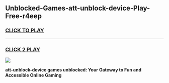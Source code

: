 
## Unblocked-Games-att-unblock-device-Play-Free-r4eep
<h3>
<a href="https://premium76.site?title=att-unblock-device&ref=23A">CLICK TO PLAY</a></h3>
<hr>

<h3>
<a href="https://premium76.site?title=att-unblock-device&ref=23A">CLICK 2 PLAY</a>
  
</h3>

<a href="https://premium76.site?title=att-unblock-device&ref=23A"><img src="https://clearcache.store/games.png"></a>


**att-unblock-device games unblocked: Your Gateway to Fun and Accessible Online Gaming**
